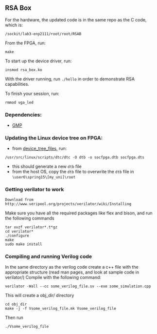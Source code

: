 ## RSA Box

For the hardware, the updated code is in the same repo as the C code, which is:

```
/sockit/lab3-enp2111/root/root/RSAB
```

From the FPGA, run:
```
make
``` 

To start up the device driver, run:
```
insmod rsa_box.ko
```

With the driver running, run `./hello` in order to demonstrate RSA capabilities.

To finish your session, run:
```
rmmod vga_led
```

### Dependencies:
 * [GMP](https://gmplib.org/)

### Updating the Linux device tree on FPGA:
* from [device_tree_files](https://github.com/ohEmily/RSA_accelerator/tree/master/device_tree_files), run:
```
/usr/src/linux/scripts/dtc/dtc -O dtb -o socfpga.dtb socfpga.dts
```
 * this should generate a new `dtb` file
 * from the host OS, copy the `dtb` file to overwrite the `dtb` file in `\user6\spring15\[my_uni]\root`

### Getting verilator to work
```
Download from http://www.veripool.org/projects/verilator/wiki/Installing
```
Make sure you have all the required packages like flex and bison, and run the following commands
```
tar xvzf verilator*.t*gz
cd verilator*
./configure
make
sudo make install
```
### Compiling and running Verilog code

In the same directory as the verilog code create a c++ file with the appropriate structure (read man pages, and look at sample code in verilator/)
Compile with the following command: 
```
verilator -Wall --cc some_verilog_file.sv --exe some_simulation.cpp
```
This will create a obj_dir/ directory
```
cd obj_dir
make -j -f Vsome_verilog_file.mk Vsome_verilog_file
```
Then run
```
./Vsome_verilog_file
```
